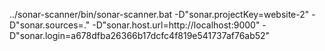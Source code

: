 ../sonar-scanner/bin/sonar-scanner.bat -D"sonar.projectKey=website-2" -D"sonar.sources=." -D"sonar.host.url=http://localhost:9000" -D"sonar.login=a678dfba26366b17dcfc4f819e541737af76ab52"